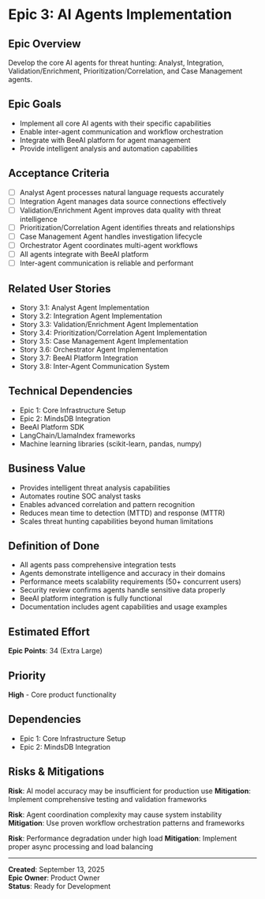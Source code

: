 # Epic 3: AI Agents Implementation

## Epic Overview
Develop the core AI agents for threat hunting: Analyst, Integration, Validation/Enrichment, Prioritization/Correlation, and Case Management agents.

## Epic Goals
- Implement all core AI agents with their specific capabilities
- Enable inter-agent communication and workflow orchestration
- Integrate with BeeAI platform for agent management
- Provide intelligent analysis and automation capabilities

## Acceptance Criteria
- [ ] Analyst Agent processes natural language requests accurately
- [ ] Integration Agent manages data source connections effectively
- [ ] Validation/Enrichment Agent improves data quality with threat intelligence
- [ ] Prioritization/Correlation Agent identifies threats and relationships
- [ ] Case Management Agent handles investigation lifecycle
- [ ] Orchestrator Agent coordinates multi-agent workflows
- [ ] All agents integrate with BeeAI platform
- [ ] Inter-agent communication is reliable and performant

## Related User Stories
- Story 3.1: Analyst Agent Implementation
- Story 3.2: Integration Agent Implementation  
- Story 3.3: Validation/Enrichment Agent Implementation
- Story 3.4: Prioritization/Correlation Agent Implementation
- Story 3.5: Case Management Agent Implementation
- Story 3.6: Orchestrator Agent Implementation
- Story 3.7: BeeAI Platform Integration
- Story 3.8: Inter-Agent Communication System

## Technical Dependencies
- Epic 1: Core Infrastructure Setup
- Epic 2: MindsDB Integration
- BeeAI Platform SDK
- LangChain/LlamaIndex frameworks
- Machine learning libraries (scikit-learn, pandas, numpy)

## Business Value
- Provides intelligent threat analysis capabilities
- Automates routine SOC analyst tasks
- Enables advanced correlation and pattern recognition
- Reduces mean time to detection (MTTD) and response (MTTR)
- Scales threat hunting capabilities beyond human limitations

## Definition of Done
- All agents pass comprehensive integration tests
- Agents demonstrate intelligence and accuracy in their domains
- Performance meets scalability requirements (50+ concurrent users)
- Security review confirms agents handle sensitive data properly
- BeeAI platform integration is fully functional
- Documentation includes agent capabilities and usage examples

## Estimated Effort
**Epic Points**: 34 (Extra Large)

## Priority
**High** - Core product functionality

## Dependencies
- Epic 1: Core Infrastructure Setup
- Epic 2: MindsDB Integration

## Risks & Mitigations
**Risk**: AI model accuracy may be insufficient for production use
**Mitigation**: Implement comprehensive testing and validation frameworks

**Risk**: Agent coordination complexity may cause system instability
**Mitigation**: Use proven workflow orchestration patterns and frameworks

**Risk**: Performance degradation under high load
**Mitigation**: Implement proper async processing and load balancing

---
**Created**: September 13, 2025  
**Epic Owner**: Product Owner  
**Status**: Ready for Development